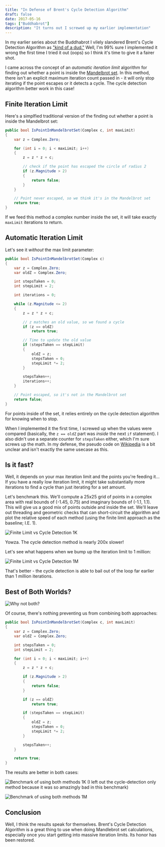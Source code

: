 ```yaml
---
title: "In Defense of Brent's Cycle Detection Algorithm"
draft: false
date: 2017-05-16
tags: ["Buddhabrot"]
description: "It turns out I screwed up my earlier implementation"
---
```


In my earlier series about the Buddhabrot I vilely slandered Brent's Cycle Detection Algorithm as ["kind of a dud."](/post/the-buddhabrot-part-4)  Well, I'm 99% sure I implemented it wrong the first time I tried it out (oops) so I think it's time to give it a fairer shot.

I came across the concept of an _automatic iteration limit_ algorithm for finding out whether a point is inside the [Mandelbrot set](/post/the-buddhabrot-part-1).  In this method, there isn't an explicit maximum iteration count passed in - it will only stop iterating if the point escapes or it detects a cycle.  The cycle detection algorithm better work in this case!

## Finite Iteration Limit

Here's a simplfied traditional version of the finding out whether a point is inside the Mandelbrot set:

```cs
public bool IsPointInMandelbrotSet(Complex c, int maxLimit)
{
    var z = Complex.Zero;

    for (int i = 0; i < maxLimit; i++)
    {
        z = z * z + c;

        // check if the point has escaped the circle of radius 2
        if (z.Magnitude > 2)
        {
            return false;
        }
    }

    // Point never escaped, so we think it's in the Mandelbrot set
    return true;
}
```

If we feed this method a complex number inside the set, it will take exactly `maxLimit` iterations to return.

## Automatic Iteration Limit

Let's see it _without_ the max limit parameter:

```cs
public bool IsPointInMandelbrotSet(Complex c)
{
    var z = Complex.Zero;
    var oldZ = Complex.Zero;

    int stepsTaken = 0;
    int stepLimit = 2;

    int iterations = 0;

    while (z.Magnitude <= 2)
    {
        z = z * z + c;

        // z matches an old value, so we found a cycle
        if (z == oldZ)
            return true;

        // Time to update the old value
        if (stepsTaken == stepLimit)
        {
            oldZ = z;
            stepsTaken = 0;
            stepLimit *= 2;
        }

        stepsTaken++;
        iterations++;
    }

    // Point escaped, so it's not in the Mandelbrot set
    return false;
}
```

For points inside of the set, it relies entirely on the cycle detection algorithm for knowing when to stop.

When I implemented it the first time, I screwed up when the values were compared (basically, the `z == oldZ` part was _inside_ the next `if` statement).  I also didn't use a separate counter for `stepsTaken` either, which I'm sure screws up the math.  In my defense, the pseudo code on [Wikipedia](https://en.wikipedia.org/wiki/Cycle_detection#Brent.27s_algorithm) is a bit unclear and isn't exactly the same usecase as this.

## Is it fast?

Well, it depends on your max iteration limit and the points you're feeding it...  If you have a really low iteration limit, it might take substantially more iterations to find a cycle than just iterating for a set amount.

Let's benchmark this.  We'll compute a 25x25 grid of points in a complex area with real bounds of (-1.45, 0.75) and imaginary bounds of (-1.1, 1.1).  This will give us a good mix of points outside and inside the set.  We'll leave out threading and geometric checks that can short-circuit the algorithm and plot the relative speed of each method (using the finite limit approach as the baseline; I.E. 1).

![Finite Limit vs Cycle Detection 1K](/brents-algo/Finite_vs_Cycle_1K.png)

Yowza.  The cycle detection method is nearly 200x slower!

Let's see what happens when we bump up the iteration limit to 1 million:

![Finite Limit vs Cycle Detection 1M](/brents-algo/Finite_vs_Cycle_1M.png)

That's better - the cycle detection is able to bail out of the loop far earlier than 1 million iterations.

## Best of Both Worlds?

![Why not both?](/brents-algo/Why_not_both.jpg)

Of course, there's nothing preventing us from combining both approaches:

```cs
public bool IsPointInMandelbrotSet(Complex c, int maxLimit)
{
    var z = Complex.Zero;
    var oldZ = Complex.Zero;

    int stepsTaken = 0;
    int stepLimit = 2;

    for (int i = 0; i < maxLimit; i++)
    {
        z = z * z + c;

        if (z.Magnitude > 2)
        {
            return false;
        }

        if (z == oldZ)
            return true;

        if (stepsTaken == stepLimit)
        {
            oldZ = z;
            stepsTaken = 0;
            stepLimit *= 2;
        }

        stepsTaken++;
    }

    return true;
}
```

The results are better in both cases:

![Benchmark of using both methods 1K](/brents-algo/Both_1K.png)
(I left out the cycle-detection only method because it was so amazingly bad in this benchmark)

![Benchmark of using both methods 1M](/brents-algo/Both_1M.png)

## Conclusion

Well, I think the results speak for themselves.  Brent's Cycle Detection Algorithm is a great thing to use when doing Mandlebrot set calculations, especially once you start getting into massive iteration limits.  Its honor has been restored.

